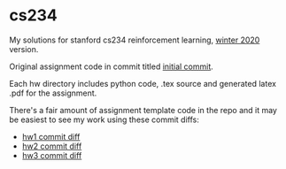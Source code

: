 # cs234

My solutions for stanford cs234 reinforcement learning, [winter 2020](https://web.stanford.edu/class/cs234/CS234Win2020/index.html) version.

Original assignment code in commit titled [initial commit](https://github.com/jonsondag/cs234/commit/323e072ef95c9c62d21b150c9fc6bd5ec875e052).

Each hw directory includes python code, .tex source and generated latex .pdf for the assignment.

There's a fair amount of assignment template code in the repo and it may be easiest to see my work using these commit diffs:
* [hw1 commit diff](https://github.com/jonsondag/cs234/commit/bedc3ab3defe26c0e0ecd64ef04528d5704cbdc5)
* [hw2 commit diff](https://github.com/jonsondag/cs234/commit/669654b46abe70851a502e1a0e56c53674fbb51c)
* [hw3 commit diff](https://github.com/jonsondag/cs234/commit/813b8aac7a03ff84ad9c45f48804bacc4204ec45)
